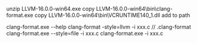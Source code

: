 unzip LLVM-16.0.0-win64.exe
copy LLVM-16.0.0-win64\bin\clang-format.exe
copy LLVM-16.0.0-win64\bin\VCRUNTIME140_1.dll
add to path

clang-format.exe --help
clang-format -style=llvm -i xxx.c
// .clang-format
clang-format.exe --style=file -i xxx.c
clang-format.exe -i xxx.c
